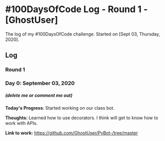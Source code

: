 # #100DaysOfCode Log - Round 1 - [GhostUser]

The log of my #100DaysOfCode challenge. Started on [Sept 03, Thursday, 2020].

## Log

### Round 1

### Day 0: September 03, 2020 
##### (delete me or comment me out)

**Today's Progress**: Started working on our class bot.

**Thoughts:** Learned how to use decorators. I think will get to know how to work with APIs.

**Link to work:** https://github.com/GhostUser/PyBot-/tree/master
